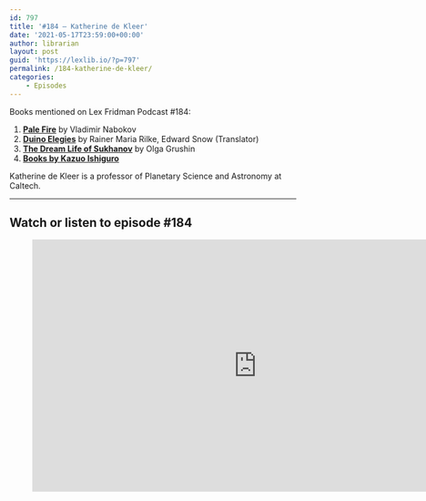 ```yaml
---
id: 797
title: '#184 – Katherine de Kleer'
date: '2021-05-17T23:59:00+00:00'
author: librarian
layout: post
guid: 'https://lexlib.io/?p=797'
permalink: /184-katherine-de-kleer/
categories:
    - Episodes
---
```


Books mentioned on Lex Fridman Podcast #184:

1. <b><a href="https://amzn.to/3WbkCq2" target="_blank" rel="sponsored noopener noreferrer">Pale Fire</a></b> by Vladimir Nabokov
2. <b><a href="https://amzn.to/3G0PrYP" target="_blank" rel="sponsored noopener noreferrer">Duino Elegies</a></b> by Rainer Maria Rilke, Edward Snow (Translator)
3. <b><a href="https://amzn.to/3PAAPTb" target="_blank" rel="sponsored noopener noreferrer">The Dream Life of Sukhanov</a></b> by Olga Grushin
4. <b><a href="https://amzn.to/3BCYXyx" target="_blank" rel="sponsored noopener noreferrer">Books by Kazuo Ishiguro</a></b>

<!--more-->

Katherine de Kleer is a professor of Planetary Science and Astronomy at Caltech.

- - - - - -

## Watch or listen to episode #184

<figure class="wp-block-embed is-type-video is-provider-youtube wp-block-embed-youtube wp-embed-aspect-16-9 wp-has-aspect-ratio"><div class="wp-block-embed__wrapper"><iframe allow="accelerometer; autoplay; clipboard-write; encrypted-media; gyroscope; picture-in-picture" allowfullscreen="" frameborder="0" height="443" loading="lazy" src="https://www.youtube.com/embed/85F0FDsPHf8?feature=oembed" title="Katherine de Kleer: Planets, Moons, Asteroids & Life in Our Solar System | Lex Fridman Podcast #184" width="788"></iframe></div></figure>